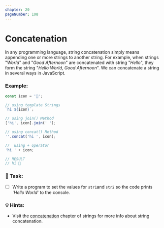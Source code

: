 ```yaml
---
chapter: 20
pageNumber: 108
---
```

# Concatenation

In any programming language, string concatenation simply means appending one or more strings to another string. For example, when strings "_World_" and "_Good Afternoon_" are concatenated with string "_Hello_", they form the string "_Hello World, Good Afternoon_". We can concatenate a string in several ways in JavaScript.

### Example:

```javascript
const icon = '👋';

// using template Strings
`hi ${icon}`;

// using join() Method
['hi', icon].join(' ');

// using concat() Method
''.concat('hi ', icon);

//  using + operator
'hi ' + icon;

// RESULT
// hi 👋
```

### 📝 Task:

* [ ] Write a program to set the values for `str1`and `str2` so the code prints '_Hello World_' to the console.

### 💡 Hints:

* Visit the [concatenation](../strings/concat.md) chapter of strings for more info about string concatenation.

